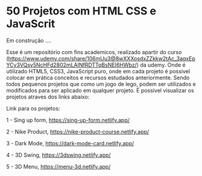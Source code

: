 # 50 Projetos com HTML CSS e JavaScrit

Em construção ....

Esse é um repositório com fins academicos, realizado apartir do curso (https://www.udemy.com/share/106mUu3@8wXXXosdxZZkkw2tAc_3aqxEpYCy3VQsy5NcHFd2802mLAINfRDTTqBsNEI6HWbz/) da udemy. Onde é utilizado HTML5, CSS3, JavaScript puro, onde em cada projeto é possivel colocar em prática conceitos e recursos estudados anteriormente. Sendo todos pequenos projetos que como um jogo de lego, podem ser utilizados e modificados para ser aplicado em qualquer projeto. É possivel visualizar os projetos atraves dos links abaixo:
 
Link para os projetos:

1 - Sing up form, https://sing-up-form.netlify.app/

2 - Nike Product, https://nike-product-course.netlify.app/

3 - Dark Mode, https://dark-mode-card.netlify.app/

4 - 3D Swing, https://3dswing.netlify.app/

5 - 3D Menu, https://menu-3d.netlify.app/
